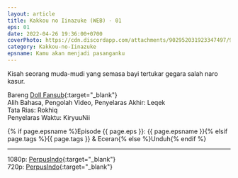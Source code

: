 ```yaml
---
layout: article
title: Kakkou no Iinazuke (WEB) - 01
eps: 01
date: 2022-04-26 19:36:00+0700
coverPhoto: https://cdn.discordapp.com/attachments/902952031923347497/968498701163175967/unknown.png
category: Kakkou-no-Iinazuke
epsname: Kamu akan menjadi pasanganku
---
```


Kisah seorang muda-mudi yang semasa bayi tertukar gegara salah naro kasur.

Bareng [Doll Fansub](https://www.perpusindo.info/user/Leqek){:target="_blank"}
<br>
Alih Bahasa, Pengolah Video, Penyelaras Akhir: Leqek
<br>
Tata Rias: Rokhiq
<br>
Penyelaras Waktu: KiryuuNii

{% if page.epsname %}Episode {{ page.eps }}: {{ page.epsname }}{% elsif page.tags %}{{ page.tags }} & Eceran{% else %}Unduh{% endif %}

---
1080p: [PerpusIndo](https://www.perpusindo.info/berkas/WmksqmUE){:target="_blank"}<br>
720p: [PerpusIndo](https://www.perpusindo.info/berkas/9QYlFDEA){:target="_blank"}
